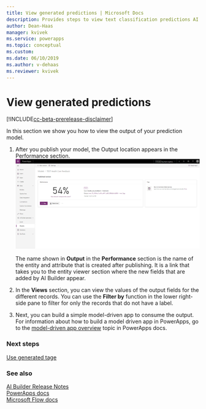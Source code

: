 ```yaml
---
title: View generated predictions | Microsoft Docs
description: Provides steps to view text classification predictions AI Builder.
author: Dean-Haas
manager: kvivek
ms.service: powerapps
ms.topic: conceptual
ms.custom: 
ms.date: 06/10/2019
ms.author: v-dehaas
ms.reviewer: kvivek
---
```


# View generated predictions

[!INCLUDE[cc-beta-prerelease-disclaimer](./includes/cc-beta-prerelease-disclaimer.md)]

In this section we show you how to view the output of your prediction model.
 
1.	After you publish your model, the Output location appears in the Performance section.
    ![Tags output location screen](media/tags-output-location.png)

    The name shown in **Output** in the **Performance** section is the name of the entity and attribute that is created after publishing. It is a link that takes you to the entity viewer section where the new fields that are added by AI Builder appear. 
 
2.	In the **Views** section, you can view the values of the output fields for the different records. You can use the **Filter by** function in the lower right-side pane to filter for only the records that do not have a label.
3.	Next, you can build a simple model-driven app to consume the output. For information about how to build a model driven app in PowerApps, go to the [model-driven app overview](https://docs.microsoft.com/powerapps/maker/model-driven-apps/model-driven-app-overview) topic in PowerApps docs.

### Next steps
[Use generated tage](text-classification-model-use-tags.md) 

### See also
[AI Builder Release Notes](/power-platform-release-notes/october19/ai-builder)<br/>
[PowerApps docs](https://docs.microsoft.com/powerapps/)<br/>
[Microsoft Flow docs](https://docs.microsoft.com/flow/getting-started)
